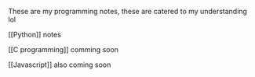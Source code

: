These are my programming notes, these are catered to my understanding lol

[[Python]] notes

[[C programming]] comming soon

[[Javascript]] also coming soon
